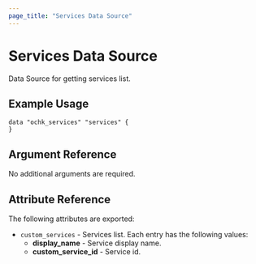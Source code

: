 ```yaml
---
page_title: "Services Data Source"
---
```


# Services Data Source

Data Source for getting services list.

## Example Usage

```hcl
data "ochk_services" "services" {
}
```
## Argument Reference

No additional arguments are required.

## Attribute Reference

The following attributes are exported:
* `custom_services` -  Services list. Each entry has the following values:
    * **display_name** - Service display name.
    * **custom_service_id** - Service id.
